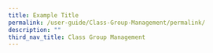 ```yaml
---
title: Example Title
permalink: /user-guide/Class-Group-Management/permalink/
description: ""
third_nav_title: Class Group Management
---
```

